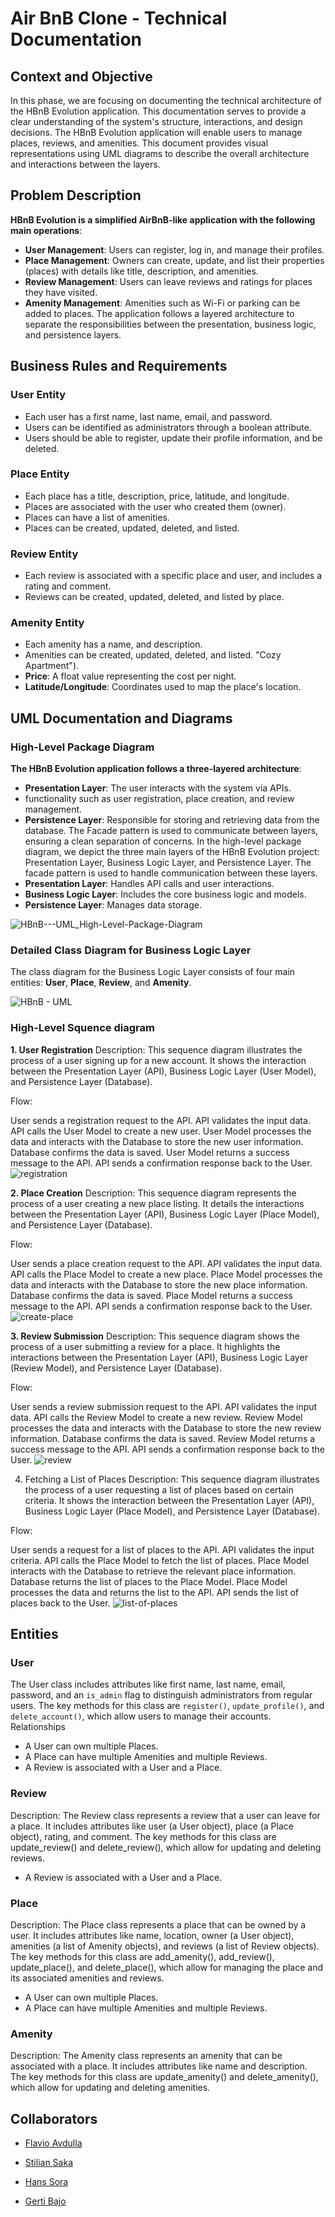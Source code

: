 
# Air BnB Clone - Technical Documentation

## Context and Objective
In this phase, we are focusing on documenting the technical architecture of the HBnB Evolution application. This documentation serves to provide a clear understanding of the system's structure, interactions, and design decisions. The HBnB Evolution application will enable users to manage places, reviews, and amenities. This document provides visual representations using UML diagrams to describe the overall architecture and interactions between the layers.
## Problem Description
**HBnB Evolution is a simplified AirBnB-like application with the following main operations**:
- **User Management**: Users can register, log in, and manage their profiles.
- **Place Management**: Owners can create, update, and list their properties (places) with details like title, description, and amenities.
- **Review Management**: Users can leave reviews and ratings for places they have visited.
- **Amenity Management**: Amenities such as Wi-Fi or parking can be added to places.
The application follows a layered architecture to separate the responsibilities between the presentation, business logic, and persistence layers.
## Business Rules and Requirements


### User Entity
- Each user has a first name, last name, email, and password.
- Users can be identified as administrators through a boolean attribute.
- Users should be able to register, update their profile information, and be deleted.

### Place Entity
- Each place has a title, description, price, latitude, and longitude.
- Places are associated with the user who created them (owner).
- Places can have a list of amenities.
- Places can be created, updated, deleted, and listed.

### Review Entity
- Each review is associated with a specific place and user, and includes a rating and comment.
- Reviews can be created, updated, deleted, and listed by place.

### Amenity Entity
- Each amenity has a name, and description.
- Amenities can be created, updated, deleted, and listed.
 "Cozy Apartment").
- **Price**: A float value representing the cost per night.
- **Latitude/Longitude**: Coordinates used to map the place's location.

## UML Documentation and Diagrams
### High-Level Package Diagram
**The HBnB Evolution application follows a three-layered architecture**:
- **Presentation Layer**: The user interacts with the system via APIs.
- functionality such as user registration, place creation, and review management.
- **Persistence Layer**: Responsible for storing and retrieving data from the database.
The Facade pattern is used to communicate between layers, ensuring a clean separation of concerns.
In the high-level package diagram, we depict the three main layers of the HBnB Evolution project: Presentation Layer, Business Logic Layer, and Persistence Layer. The facade pattern is used to handle communication between these layers.
- **Presentation Layer**: Handles API calls and user interactions.
- **Business Logic Layer**: Includes the core business logic and models.
- **Persistence Layer**: Manages data storage.

![HBnB---UML_High-Level-Package-Diagram](https://github.com/user-attachments/assets/e82d28b2-5a1a-4fac-a680-7c8fd855e944)

### Detailed Class Diagram for Business Logic Layer
The class diagram for the Business Logic Layer consists of four main entities:  **User**, **Place**, **Review**, and **Amenity**. 

![HBnB - UML](https://github.com/user-attachments/assets/6ee8375a-96d3-4c8b-ad09-f8757f4e08c7)

### High-Level Squence diagram

**1. User Registration**
Description: This sequence diagram illustrates the process of a user signing up for a new account. It shows the interaction between the Presentation Layer (API), Business Logic Layer (User Model), and Persistence Layer (Database).

Flow:

User sends a registration request to the API.
API validates the input data.
API calls the User Model to create a new user.
User Model processes the data and interacts with the Database to store the new user information.
Database confirms the data is saved.
User Model returns a success message to the API.
API sends a confirmation response back to the User.
![registration](https://github.com/user-attachments/assets/c3d4c558-ca05-4164-a359-8a7e157dd7e0)


**2. Place Creation**
Description: This sequence diagram represents the process of a user creating a new place listing. It details the interactions between the Presentation Layer (API), Business Logic Layer (Place Model), and Persistence Layer (Database).

Flow:

User sends a place creation request to the API.
API validates the input data.
API calls the Place Model to create a new place.
Place Model processes the data and interacts with the Database to store the new place information.
Database confirms the data is saved.
Place Model returns a success message to the API.
API sends a confirmation response back to the User.
![create-place](https://github.com/user-attachments/assets/583a6e1e-9f83-455d-948d-625910f1275e)


**3. Review Submission**
Description: This sequence diagram shows the process of a user submitting a review for a place. It highlights the interactions between the Presentation Layer (API), Business Logic Layer (Review Model), and Persistence Layer (Database).

Flow:

User sends a review submission request to the API.
API validates the input data.
API calls the Review Model to create a new review.
Review Model processes the data and interacts with the Database to store the new review information.
Database confirms the data is saved.
Review Model returns a success message to the API.
API sends a confirmation response back to the User.
![review](https://github.com/user-attachments/assets/529f86d3-99a5-4a62-8323-48fd45c62ca5)


4. Fetching a List of Places
Description: This sequence diagram illustrates the process of a user requesting a list of places based on certain criteria. It shows the interaction between the Presentation Layer (API), Business Logic Layer (Place Model), and Persistence Layer (Database).

Flow:

User sends a request for a list of places to the API.
API validates the input criteria.
API calls the Place Model to fetch the list of places.
Place Model interacts with the Database to retrieve the relevant place information.
Database returns the list of places to the Place Model.
Place Model processes the data and returns the list to the API.
API sends the list of places back to the User.
![list-of-places](https://github.com/user-attachments/assets/064425f2-4e88-403c-b12a-3cd8d184d492)

## Entities
### User

The User class includes attributes like first name, last name, email, password, and an `is_admin` flag to distinguish administrators from regular users. The key methods for this class are `register()`, `update_profile()`, and `delete_account()`, which allow users to manage their accounts. 
Relationships
- A User can own multiple Places.
- A Place can have multiple Amenities and multiple Reviews.
- A Review is associated with a User and a Place.

### Review

Description: The Review class represents a review that a user can leave for a place. It includes attributes like user (a User object), place (a Place object), rating, and comment. The key methods for this class are update_review() and delete_review(), which allow for updating and deleting reviews.
- A Review is associated with a User and a Place.

### Place

Description: The Place class represents a place that can be owned by a user. It includes attributes like name, location, owner (a User object), amenities (a list of Amenity objects), and reviews (a list of Review objects). The key methods for this class are add_amenity(), add_review(), update_place(), and delete_place(), which allow for managing the place and its associated amenities and reviews.
- A User can own multiple Places.
- A Place can have multiple Amenities and multiple Reviews.

### Amenity

Description: The Amenity class represents an amenity that can be associated with a place. It includes attributes like name and description. The key methods for this class are update_amenity() and delete_amenity(), which allow for updating and deleting amenities.

## Collaborators
- [Flavio Avdulla](https://github.com/FlavioAvdulla)

- [Stilian Saka](https://github.com/StilianSaka)

- [Hans Sora](https://github.com/HansSora)

- [Gerti Bajo](https://github.com/Gerti23)
